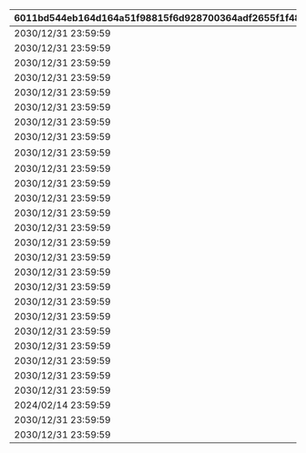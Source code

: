 |6011bd544eb164d164a51f98815f6d928700364adf2655f1f48506ad8ebc5559|2e2a5a7dbd747f80bd8f360796ad0435d313e0164403921ada7d7f7393c09b65|62e7be535933bf2cf01e9678a4bfda909b3c63bd9aa89032aaa6c38fd6853787|bf70de9a26d2d8ef4c16dc68428658ab8c8b9d66fca2c0b8e64d48329f0f34af|a41a06918834b516f135db4216faf5fe7fe4c2f6dcb55e0ff6791303e540bbad|061be4ff574358c4a95aa8296ff2150e7857a164e9f76917a2a7014f8d2012ae|
| --- | --- | --- | --- | --- | --- |
|2030/12/31 23:59:59|2020/10/31 12:00|2801|||1|
|2030/12/31 23:59:59|2020/11/21 12:00|2802|||2|
|2030/12/31 23:59:59|2021/02/16 12:00|2307||2021/02/16 12:00|3|
|2030/12/31 23:59:59|2021/02/16 12:00|2308||2021/02/16 12:00|4|
|2030/12/31 23:59:59|2021/02/10 12:00|2806|||5|
|2030/12/31 23:59:59|2021/02/28 12:00|2808||2022/03/16 12:00|6|
|2030/12/31 23:59:59|2021/05/31 12:00|2809|||7|
|2030/12/31 23:59:59|2021/07/31 12:00|2814||2021/07/31 12:00|8|
|2030/12/31 23:59:59|2022/01/18 12:00|2804|オーマ地域振興ポスター\n『新春トゥンヌス釣上図柄』|2022/01/18 12:00|9|
|2030/12/31 23:59:59|2022/02/15 05:00|2816|||10|
|2030/12/31 23:59:59|2022/02/28 12:00|2818|||11|
|2030/12/31 23:59:59|2022/05/15 15:00|2805||2022/05/15 15:00|12|
|2030/12/31 23:59:59|2022/09/30 12:00|2828|||13|
|2030/12/31 23:59:59|2022/12/26 19:00|2829|||14|
|2030/12/31 23:59:59|2023/02/15 05:00|2830|||15|
|2030/12/31 23:59:59|2023/02/28 12:00|2833|||16|
|2030/12/31 23:59:59|2023/04/30 12:00|2834|||17|
|2030/12/31 23:59:59|2023/04/30 12:00|2835|||18|
|2030/12/31 23:59:59|2023/04/30 12:00|2836|||19|
|2030/12/31 23:59:59|2023/04/30 12:00|2837|||20|
|2030/12/31 23:59:59|2023/08/31 12:00|2839|||21|
|2030/12/31 23:59:59|2023/08/31 12:00|2840|||22|
|2030/12/31 23:59:59|2024/02/11 05:00|2844|||23|
|2030/12/31 23:59:59|2024/02/12 05:00|2846|||24|
|2030/12/31 23:59:59|2024/02/13 05:00|2845|||25|
|2024/02/14 23:59:59|2024/02/14 05:00|2843|||26|
|2030/12/31 23:59:59|2024/02/15 05:00|2842|||27|
|2030/12/31 23:59:59|2024/08/31 12:00|2847|||28|